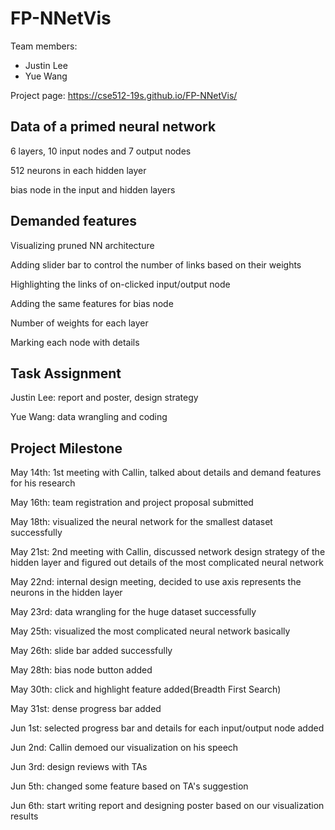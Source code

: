 
# FP-NNetVis
Team members:  
* Justin Lee  
* Yue Wang

Project page: https://cse512-19s.github.io/FP-NNetVis/  
## Data of a primed neural network
6 layers, 10 input nodes and 7 output nodes

512 neurons in each hidden layer 

bias node in the input and hidden layers
## Demanded features
Visualizing pruned NN architecture

Adding slider bar to control the number of links based on their weights

Highlighting the links of on-clicked input/output node

Adding the same features for bias node

Number of weights for each layer

Marking each node with details

## Task Assignment
Justin Lee: report and poster, design strategy

Yue Wang: data wrangling and coding

## Project Milestone
May 14th: 1st meeting with Callin, talked about details and demand features for his research

May 16th: team registration and project proposal submitted

May 18th: visualized the neural network for the smallest dataset successfully

May 21st: 2nd meeting with Callin, discussed network design strategy of the hidden layer and figured out details of the most complicated neural network

May 22nd: internal design meeting, decided to use axis represents the neurons in the hidden layer

May 23rd: data wrangling for the huge dataset successfully

May 25th: visualized the most complicated neural network basically

May 26th: slide bar added successfully

May 28th: bias node button added

May 30th: click and highlight feature added(Breadth First Search)

May 31st: dense progress bar added

Jun 1st: selected progress bar and details for each input/output node added

Jun 2nd: Callin demoed our visualization on his speech

Jun 3rd: design reviews with TAs

Jun 5th: changed some feature based on TA's suggestion

Jun 6th: start writing report and designing poster based on our visualization results